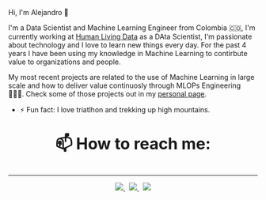 ## <p align="center" style="font-size: 32;">
Hi, I'm Alejandro 👾
</p>

I'm a Data Scientist and Machine Learning Engineer from Colombia 🇨🇴, I'm currently working at [Human Living Data](https://www.humanld.io/home) as a DAta Scientist, I'm passionate about technology and I love to learn new things every day. For the past 4 years I have been using my knowledge in Machine Learning to contirbute value to organizations and people.

My most recent projects are related to the use of Machine Learning in large scale and how to deliver value continuosly through MLOPs Engineering 👨🏽‍💻. Check some of those projects out in my [personal page](https://alejohz.github.io/).

- ⚡ Fun fact: I love triatlhon and trekking up high mountains.
### <p align="center" style="font-size: 32;">📫 How to reach me:</p>
---
<p align="center">
<a href="https://twitter.com/alejohenao98">
  <img src="https://img.shields.io/badge/Twitter-%231DA1F2.svg?style=for-the-badge&logo=Twitter&logoColor=white" />
  </a>
  &nbsp;
  <a href="https://www.linkedin.com/in/alejandro-henao-zapata-95855511a/">
  <img src=https://img.shields.io/badge/linkedin-%230077B5.svg?style=for-the-badge&logo=linkedin&logoColor=white>
  </a>
  &nbsp;
    <a href="mailto:alejandrohenao91@gmail.com">
  <img src=https://img.shields.io/badge/Gmail-D14836?style=for-the-badge&logo=gmail&logoColor=white>
  </a>
</p>
<!--
**alejohz/alejohz** is a ✨ _special_ ✨ repository because its `README.md` (this file) appears on your GitHub profile.

Here are some ideas to get you started:

- 🔭 I’m currently working on ...
- 🌱 I’m currently learning ...
- 👯 I’m looking to collaborate on ...
- 🤔 I’m looking for help with ...
- 💬 Ask me about ...
- 📫 How to reach me: ...
- 😄 Pronouns: ...
- ⚡ Fun fact: ...
-->

